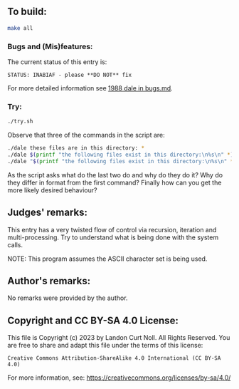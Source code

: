 ## To build:

```sh
make all
```


### Bugs and (Mis)features:

The current status of this entry is:

```
STATUS: INABIAF - please **DO NOT** fix
```

For more detailed information see [1988 dale in bugs.md](/bugs.md#1988-dale).


### Try:

```sh
./try.sh
```

Observe that three of the commands in the script are:

```sh
./dale these files are in this directory: *
./dale $(printf "the following files exist in this directory:\n%s\n" *)
./dale "$(printf "the following files exist in this directory:\n%s\n" *)"
```

As the script asks what do the last two do and why do they do it? Why do they
differ in format from the first command? Finally how can you get the more likely
desired behaviour?


## Judges' remarks:

This entry has a very twisted flow of control via recursion, iteration
and multi-processing.  Try to understand what is being done with the
system calls.

NOTE: This program assumes the ASCII character set is being used.


## Author's remarks:

No remarks were provided by the author.


## Copyright and CC BY-SA 4.0 License:

This file is Copyright (c) 2023 by Landon Curt Noll.  All Rights Reserved.
You are free to share and adapt this file under the terms of this license:

    Creative Commons Attribution-ShareAlike 4.0 International (CC BY-SA 4.0)

For more information, see: https://creativecommons.org/licenses/by-sa/4.0/
